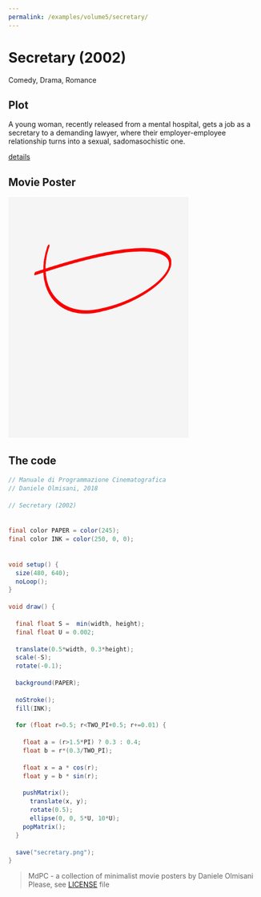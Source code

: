 ```yaml
---
permalink: /examples/volume5/secretary/
---
```

# Secretary (2002)

Comedy, Drama, Romance

## Plot
A young woman, recently released from a mental hospital, gets a job as a secretary to a demanding lawyer, where their employer-employee relationship turns into a sexual, sadomasochistic one.

[details](https://www.imdb.com/title/tt0274812/)

## Movie Poster
<img src="secretary.png"  width="360px" title="Secretary">


## The code
```java
// Manuale di Programmazione Cinematografica
// Daniele Olmisani, 2018

// Secretary (2002)


final color PAPER = color(245);
final color INK = color(250, 0, 0);


void setup() {
  size(480, 640);
  noLoop();
}

void draw() {
  
  final float S =  min(width, height);
  final float U = 0.002;
  
  translate(0.5*width, 0.3*height);
  scale(-S);
  rotate(-0.1);
  
  background(PAPER);
  
  noStroke();
  fill(INK);
  
  for (float r=0.5; r<TWO_PI+0.5; r+=0.01) {
    
    float a = (r>1.5*PI) ? 0.3 : 0.4;
    float b = r*(0.3/TWO_PI);
    
    float x = a * cos(r);
    float y = b * sin(r);
    
    pushMatrix();
      translate(x, y);
      rotate(0.5);
      ellipse(0, 0, 5*U, 10*U);
    popMatrix();
  }
  
  save("secretary.png");
}

```

> MdPC - a collection of minimalist movie posters
> by Daniele Olmisani
> Please, see [LICENSE](../../../LICENSE) file
